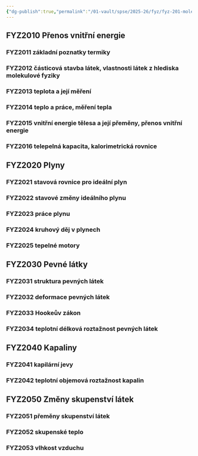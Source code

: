```yaml
---
{"dg-publish":true,"permalink":"/01-vault/spse/2025-26/fyz/fyz-201-molekulova-fyzika-a-termika/","created":"2025-07-08T18:13:31.931+02:00","updated":"2025-07-10T13:47:42.457+02:00"}
---
```


## FYZ2010 Přenos vnitřní energie
### FYZ2011 základní poznatky termiky
### FYZ2012 částicová stavba látek, vlastnosti látek z hlediska molekulové fyziky
### FYZ2013 teplota a její měření
### FYZ2014 teplo a práce, měření tepla
### FYZ2015 vnitřní energie tělesa a její přeměny, přenos vnitřní energie
### FYZ2016 telepelná kapacita, kalorimetrická rovnice
## FYZ2020 Plyny
### FYZ2021 stavová rovnice pro ideální plyn
### FYZ2022 stavové změny ideálního plynu
### FYZ2023 práce plynu
### FYZ2024 kruhový děj v plynech
### FYZ2025 tepelné motory
## FYZ2030 Pevné látky
### FYZ2031 struktura pevných látek
### FYZ2032 deformace pevných látek
### FYZ2033 Hookeův zákon
### FYZ2034 teplotní délková roztažnost pevných látek
## FYZ2040 Kapaliny
### FYZ2041 kapilární jevy
### FYZ2042 teplotní objemová roztažnost kapalin
## FYZ2050 Změny skupenství látek
### FYZ2051 přeměny skupenství látek
### FYZ2052 skupenské teplo
### FYZ2053 vlhkost vzduchu